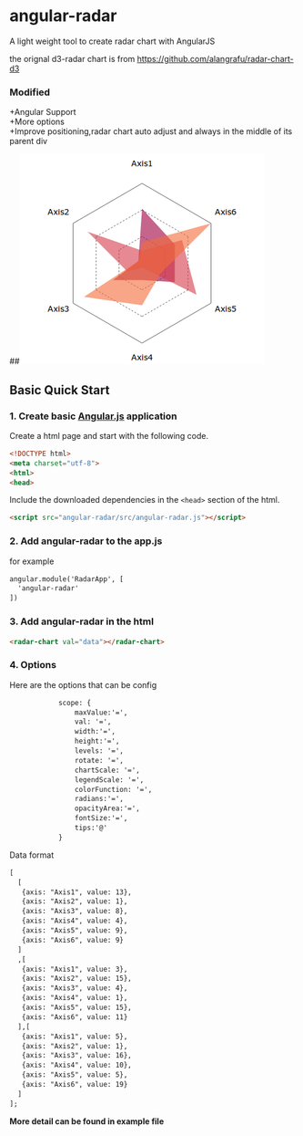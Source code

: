 angular-radar
========

A light weight tool to create radar chart with AngularJS

the orignal d3-radar chart is from https://github.com/alangrafu/radar-chart-d3


### Modified
+Angular Support  
+More options  
+Improve positioning,radar chart auto adjust and always in the middle of its parent div  

##![angular-radar Charts](https://raw.githubusercontent.com/vthinkxie/angular-radar/master/example/Angular%20Radar.png "angular-radar Charts")

## Basic Quick Start 

    
### 1. Create basic [Angular.js](http://angularjs.org/) application

Create a html page and start with the following code.
```html
<!DOCTYPE html>
<meta charset="utf-8">
<html>
<head>
```

Include the downloaded dependencies in the ```<head>``` section of the html.

```html
<script src="angular-radar/src/angular-radar.js"></script>
```

### 2. Add angular-radar to the app.js
for example
```html
angular.module('RadarApp', [
  'angular-radar'
])
```

### 3. Add angular-radar in the html
```html
<radar-chart val="data"></radar-chart>
```

### 4. Options
Here are the options that can be config
```html
            scope: { 
                maxValue:'=',
                val: '=',
                width:'=',
                height:'=',
                levels: '=',
                rotate: '=',
                chartScale: '=',
                legendScale: '=',
                colorFunction: '=',
                radians:'=',
                opacityArea:'=',
                fontSize:'=',
                tips:'@'
            }
```
Data format
```html
[
  [
   {axis: "Axis1", value: 13}, 
   {axis: "Axis2", value: 1}, 
   {axis: "Axis3", value: 8},  
   {axis: "Axis4", value: 4},  
   {axis: "Axis5", value: 9},
   {axis: "Axis6", value: 9}
  ]
  ,[
   {axis: "Axis1", value: 3}, 
   {axis: "Axis2", value: 15}, 
   {axis: "Axis3", value: 4}, 
   {axis: "Axis4", value: 1},  
   {axis: "Axis5", value: 15},
   {axis: "Axis6", value: 11}
  ],[
   {axis: "Axis1", value: 5}, 
   {axis: "Axis2", value: 1}, 
   {axis: "Axis3", value: 16}, 
   {axis: "Axis4", value: 10},  
   {axis: "Axis5", value: 5},
   {axis: "Axis6", value: 19}
  ]
];
```
**More detail can be found in example file**
